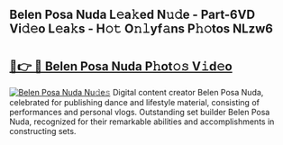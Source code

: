 ## Belen Posa Nuda L𝚎a𝚔ed N𝚞𝚍e - Part-6VD Vi𝚍𝚎o L𝚎a𝚔s - H𝚘𝚝 O𝚗𝚕yf𝚊ns P𝚑𝚘tos NLzw6

# <h2><a href="http://kfcctrg.oniu.top/?m=Belen+Posa+Nuda">🔗👉 🔴 Belen Posa Nuda P𝚑ot𝚘𝚜 V𝚒d𝚎o</a></h2>

[![Belen Posa Nuda Nu𝚍e𝚜](https://i.imgur.com/0qMVB7G.gif)](http://kfcctrg.oniu.top/?m=Belen+Posa+Nuda)
Digital content creator Belen Posa Nuda, celebrated for publishing dance and lifestyle material, consisting of performances and personal vlogs. Outstanding set builder Belen Posa Nuda, recognized for their remarkable abilities and accomplishments in constructing sets.  
